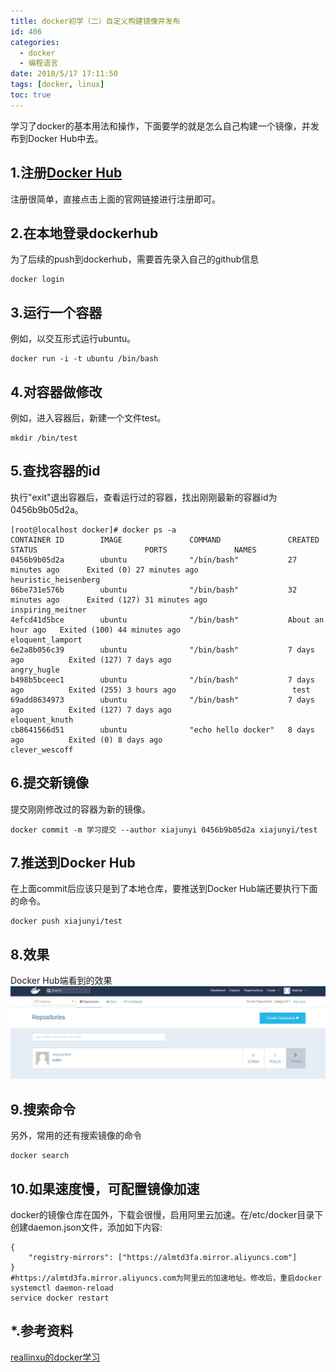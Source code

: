 ```yaml
---
title: docker初学（二）自定义构建镜像并发布
id: 406
categories:
  - docker
  - 编程语言
date: 2018/5/17 17:11:50  
tags: [docker, linux]
toc: true
---
```


学习了docker的基本用法和操作，下面要学的就是怎么自己构建一个镜像，并发布到Docker Hub中去。

<!--more-->

## 1.注册[Docker Hub](https://hub.docker.com/)
注册很简单，直接点击上面的官网链接进行注册即可。

## 2.在本地登录dockerhub
为了后续的push到dockerhub，需要首先录入自己的github信息
```shell
docker login 
```
## 3.运行一个容器
例如，以交互形式运行ubuntu。
``` shell 
docker run -i -t ubuntu /bin/bash
```
## 4.对容器做修改
例如，进入容器后，新建一个文件test。
``` shell 
mkdir /bin/test   
```

## 5.查找容器的id
执行"exit"退出容器后，查看运行过的容器，找出刚刚最新的容器id为0456b9b05d2a。
```shell 
[root@localhost docker]# docker ps -a
CONTAINER ID        IMAGE               COMMAND               CREATED             STATUS                        PORTS               NAMES
0456b9b05d2a        ubuntu              "/bin/bash"           27 minutes ago      Exited (0) 27 minutes ago                         heuristic_heisenberg
86be731e576b        ubuntu              "/bin/bash"           32 minutes ago      Exited (127) 31 minutes ago                       inspiring_meitner
4efcd41d5bce        ubuntu              "/bin/bash"           About an hour ago   Exited (100) 44 minutes ago                       eloquent_lamport
6e2a8b056c39        ubuntu              "/bin/bash"           7 days ago          Exited (127) 7 days ago                           angry_hugle
b498b5bceec1        ubuntu              "/bin/bash"           7 days ago          Exited (255) 3 hours ago                          test
69add8634973        ubuntu              "/bin/bash"           7 days ago          Exited (127) 7 days ago                           eloquent_knuth
cb8641566d51        ubuntu              "echo hello docker"   8 days ago          Exited (0) 8 days ago                             clever_wescoff
```

## 6.提交新镜像
提交刚刚修改过的容器为新的镜像。
``` shell 
docker commit -m 学习提交 --author xiajunyi 0456b9b05d2a xiajunyi/test
```

## 7.推送到Docker Hub
在上面commit后应该只是到了本地仓库，要推送到Docker Hub端还要执行下面的命令。
``` shell 
docker push xiajunyi/test
```
## 8.效果
Docker Hub端看到的效果
![img](/img/xjy/docker1.jpg) 

## 9.搜索命令
另外，常用的还有搜索镜像的命令
```shell
docker search
```
## 10.如果速度慢，可配置镜像加速
docker的镜像仓库在国外，下载会很慢，启用阿里云加速。在/etc/docker目录下创建daemon.json文件，添加如下内容:
```text
{
	"registry-mirrors": ["https://almtd3fa.mirror.aliyuncs.com"]
}
#https://almtd3fa.mirror.aliyuncs.com为阿里云的加速地址。修改后，重启docker
systemctl daemon-reload
service docker restart
```

## *.参考资料 
[reallinxu的docker学习](https://www.reallinxu.com/aticle/Docker-Learning.html#more)





